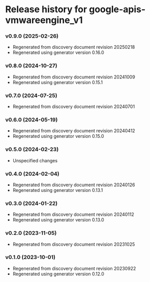 # Release history for google-apis-vmwareengine_v1

### v0.9.0 (2025-02-26)

* Regenerated from discovery document revision 20250218
* Regenerated using generator version 0.16.0

### v0.8.0 (2024-10-27)

* Regenerated from discovery document revision 20241009
* Regenerated using generator version 0.15.1

### v0.7.0 (2024-07-25)

* Regenerated from discovery document revision 20240701

### v0.6.0 (2024-05-19)

* Regenerated from discovery document revision 20240412
* Regenerated using generator version 0.15.0

### v0.5.0 (2024-02-23)

* Unspecified changes

### v0.4.0 (2024-02-04)

* Regenerated from discovery document revision 20240126
* Regenerated using generator version 0.13.1

### v0.3.0 (2024-01-22)

* Regenerated from discovery document revision 20240112
* Regenerated using generator version 0.13.0

### v0.2.0 (2023-11-05)

* Regenerated from discovery document revision 20231025

### v0.1.0 (2023-10-01)

* Regenerated from discovery document revision 20230922
* Regenerated using generator version 0.12.0

